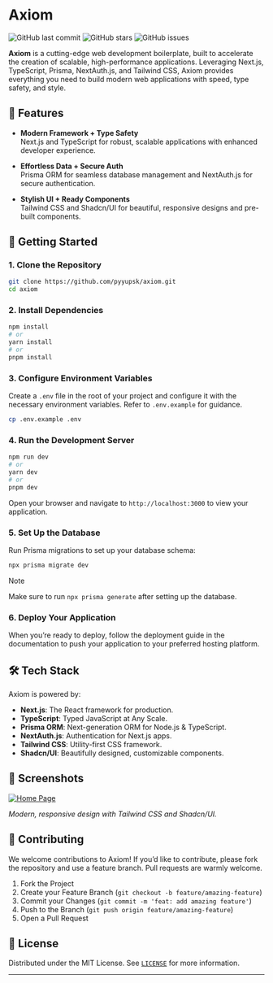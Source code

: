 # Axiom

![GitHub last commit](https://img.shields.io/github/last-commit/pyyupsk/axiom?style=for-the-badge)
![GitHub stars](https://img.shields.io/github/stars/pyyupsk/axiom?style=for-the-badge)
![GitHub issues](https://img.shields.io/github/issues/pyyupsk/axiom?style=for-the-badge)

**Axiom** is a cutting-edge web development boilerplate, built to accelerate the creation of scalable, high-performance applications. Leveraging Next.js, TypeScript, Prisma, NextAuth.js, and Tailwind CSS, Axiom provides everything you need to build modern web applications with speed, type safety, and style.

## 🌟 Features

- **Modern Framework + Type Safety**  
   Next.js and TypeScript for robust, scalable applications with enhanced developer experience.

- **Effortless Data + Secure Auth**  
   Prisma ORM for seamless database management and NextAuth.js for secure authentication.

- **Stylish UI + Ready Components**  
   Tailwind CSS and Shadcn/UI for beautiful, responsive designs and pre-built components.

## 📖 Getting Started

### 1. Clone the Repository

```bash
git clone https://github.com/pyyupsk/axiom.git
cd axiom
```

### 2. Install Dependencies

```bash
npm install
# or
yarn install
# or
pnpm install
```

### 3. Configure Environment Variables

Create a `.env` file in the root of your project and configure it with the necessary environment variables. Refer to `.env.example` for guidance.

```bash
cp .env.example .env
```

### 4. Run the Development Server

```bash
npm run dev
# or
yarn dev
# or
pnpm dev
```

Open your browser and navigate to `http://localhost:3000` to view your application.

### 5. Set Up the Database

Run Prisma migrations to set up your database schema:

```bash
npx prisma migrate dev
```

> [!NOTE]
> Make sure to run `npx prisma generate` after setting up the database.

### 6. Deploy Your Application

When you’re ready to deploy, follow the deployment guide in the documentation to push your application to your preferred hosting platform.

## 🛠️ Tech Stack

Axiom is powered by:

- **Next.js**: The React framework for production.
- **TypeScript**: Typed JavaScript at Any Scale.
- **Prisma ORM**: Next-generation ORM for Node.js & TypeScript.
- **NextAuth.js**: Authentication for Next.js apps.
- **Tailwind CSS**: Utility-first CSS framework.
- **Shadcn/UI**: Beautifully designed, customizable components.

## 🎨 Screenshots

[![Home Page](https://axiom-boilerplate.vercel.app/opengraph.png)](https://axiom-boilerplate.vercel.app/)

_Modern, responsive design with Tailwind CSS and Shadcn/UI._

## 🤝 Contributing

We welcome contributions to Axiom! If you’d like to contribute, please fork the repository and use a feature branch. Pull requests are warmly welcome.

1. Fork the Project
2. Create your Feature Branch (`git checkout -b feature/amazing-feature`)
3. Commit your Changes (`git commit -m 'feat: add amazing feature'`)
4. Push to the Branch (`git push origin feature/amazing-feature`)
5. Open a Pull Request

## 📄 License

Distributed under the MIT License. See [`LICENSE`](./LICENSE) for more information.

---
